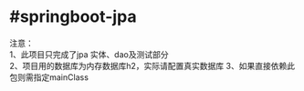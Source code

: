 #springboot-jpa
===
注意：  
1、此项目只完成了jpa 实体、dao及测试部分  
2、项目用的数据库为内存数据库h2，实际请配置真实数据库
3、如果直接依赖此包则需指定mainClass